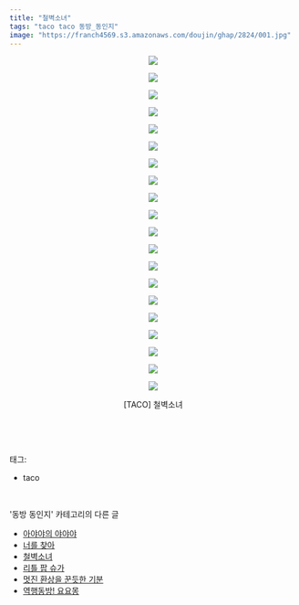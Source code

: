 ```yaml
---
title: "철벽소녀"
tags: "taco taco 동방_동인지"
image: "https://franch4569.s3.amazonaws.com/doujin/ghap/2824/001.jpg"
---
```

<div class="article">
<p style="text-align: center; clear: none; float: none;"><img src="{{ site.imgserver2 }}/ghap/2824/001.jpg"/></p>
<p style="text-align: center; clear: none; float: none;"><img src="{{ site.imgserver2 }}/ghap/2824/002.jpg"/></p>
<p style="text-align: center; clear: none; float: none;"><img src="{{ site.imgserver2 }}/ghap/2824/003.jpg"/></p>
<p style="text-align: center; clear: none; float: none;"><img src="{{ site.imgserver2 }}/ghap/2824/004.jpg"/></p>
<p style="text-align: center; clear: none; float: none;"><img src="{{ site.imgserver2 }}/ghap/2824/005.jpg"/></p>
<p style="text-align: center; clear: none; float: none;"><img src="{{ site.imgserver2 }}/ghap/2824/006.jpg"/></p>
<p style="text-align: center; clear: none; float: none;"><img src="{{ site.imgserver2 }}/ghap/2824/007.jpg"/></p>
<p style="text-align: center; clear: none; float: none;"><img src="{{ site.imgserver2 }}/ghap/2824/008.jpg"/></p>
<p style="text-align: center; clear: none; float: none;"><img src="{{ site.imgserver2 }}/ghap/2824/009.jpg"/></p>
<p style="text-align: center; clear: none; float: none;"><img src="{{ site.imgserver2 }}/ghap/2824/010.jpg"/></p>
<p style="text-align: center; clear: none; float: none;"><img src="{{ site.imgserver2 }}/ghap/2824/011.jpg"/></p>
<p style="text-align: center; clear: none; float: none;"><img src="{{ site.imgserver2 }}/ghap/2824/012.jpg"/></p>
<p style="text-align: center; clear: none; float: none;"><img src="{{ site.imgserver2 }}/ghap/2824/013.jpg"/></p>
<p style="text-align: center; clear: none; float: none;"><img src="{{ site.imgserver2 }}/ghap/2824/014.jpg"/></p>
<p style="text-align: center; clear: none; float: none;"><img src="{{ site.imgserver2 }}/ghap/2824/015.jpg"/></p>
<p style="text-align: center; clear: none; float: none;"><img src="{{ site.imgserver2 }}/ghap/2824/016.jpg"/></p>
<p style="text-align: center; clear: none; float: none;"><img src="{{ site.imgserver2 }}/ghap/2824/017.jpg"/></p>
<p style="text-align: center; clear: none; float: none;"><img src="{{ site.imgserver2 }}/ghap/2824/018.jpg"/></p>
<p style="text-align: center; clear: none; float: none;"><img src="{{ site.imgserver2 }}/ghap/2824/019.jpg"/></p>
<p style="text-align: center; clear: none; float: none;"><img src="{{ site.imgserver2 }}/ghap/2824/020.jpg"/></p>
<p style="text-align: center; clear: none; float: none;">[TACO] 철벽소녀</p>
<p><br/></p>
</div><br/>
<div class="tagTrail">
<p>태그: </p>
<ul>
<li>taco</li>
</ul>
</div><br/>
<div class="another">
<p>'동방 동인지' 카테고리의 다른 글</p>
<ul>
<li><a href="/ghap_2826">아야야의 야야야</a></li>
<li><a href="/ghap_2825">너를 찾아</a></li>
<li><a href="/ghap_2824">철벽소녀</a></li>
<li><a href="/ghap_2823">리틀 팝 슈가</a></li>
<li><a href="/ghap_2822">멋진 환상을 꾼듯한 기분</a></li>
<li><a href="/ghap_2821">역행동방! 요요몽</a></li>
</ul>
</div><br/>
<div class="cb_module cb_fluid">
<div class="cb_wrt cb_profile">
</div><!-- commentList close -->
</div><br/>
